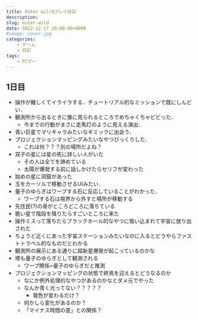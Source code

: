 ```yaml
---
title: Outer wilrdプレイ日記
description: 
slug: outer-wild
date: 5022-12-17 10:00:00+0000
#image: cover.jpg
categories:
    - ゲーム
    - 日記
tags:
    - PCゲー
---
```


## 1日目
- 操作が難しくてイライラする．チュートリアル的なミッションで既にしんどい．
- 観測所から出るときに像に見られるところでめちゃくちゃビビった．
    - 今までの行動がまさに走馬灯のように見える演出．
- 青い巨星でマリギャラみたいなギミックに出会う．
- プロジェクションマッピングみたいなやつびっくりした．
    - これは何？？？別の場所だよね？
- 双子の星には星の死に詳しい人がいた
    - その人は全てを諦めている
    - 太陽が爆発する前に話しかけたらセリフが変わった
- 始めの星に洞窟があった
- 玉をカーソルで移動させるUIみたい．
- 量子のゆらぎはワープする石に反応していることがわかった．
    - ワープする石は視界から外すと場所が移動する
- 先住民(?)の骨がところどころに落ちている
- 脆い星で階段を降りたらすごいところに来た
- 操作ミスって落ちたらブラックホール的なやつに吸い込まれて宇宙に放り出された
- ちょうど近くにあった宇宙ステーションみたいなのに入るとどうやらファストトラベル的なものだとわかる
- 観測所の展示にある通りに超新星爆発が起こっているのかな
- 塔も量子のゆらぎとして観測される
    - ワープ関係=量子のゆらぎだと推測
- プロジェクションマッピングの状態で終焉を迎えるとどうなるのか
    - なにか例外処理的なやつがあるのかなとダメ元でやった
    - なんか青く光ってない？？？？？
        - 発色が変わるだけ？
    - 何かしら変化があるのか？
    - 「マイナス時間の差」との関係？

